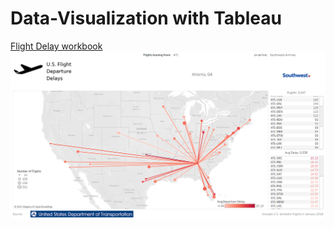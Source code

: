 # Data-Visualization with Tableau
[Flight Delay workbook](https://www.dropbox.com/s/df3d9c5deuin1ja/Flight%20Delays.twbx?dl=0)
![Image of the dashboard](https://github.com/hai-dong-pham/hai-dong-pham.github.io/blob/master/assets/Flight%20Delay/Departures.png)
